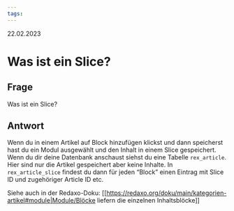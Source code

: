 ```yaml
---
tags: 
---
```


22.02.2023

# Was ist ein Slice?


## Frage

Was ist ein Slice?

## Antwort

Wenn du in einem Artikel auf Block hinzufügen klickst und dann speicherst hast du ein Modul ausgewählt und den Inhalt in einem Slice gespeichert.  
Wenn du dir deine Datenbank anschaust siehst du eine Tabelle ```rex_article```. Hier sind nur die Artikel gespeichert aber keine Inhalte. In ```rex_article_slice``` findest du dann für jeden “Block” einen Eintrag mit Slice ID und zugehöriger Article ID etc.

Siehe auch in der Redaxo-Doku: [[https://redaxo.org/doku/main/kategorien-artikel#module|Module/Blöcke liefern die einzelnen Inhaltsblöcke]]
